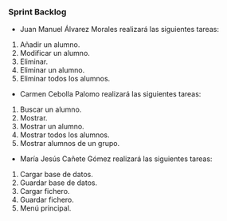 ### Sprint Backlog

* Juan Manuel Álvarez Morales realizará las siguientes tareas:

1. Añadir un alumno.
2. Modificar un alumno.
3. Eliminar.
4. Eliminar un alumno.
5. Eliminar todos los alumnos.

* Carmen Cebolla Palomo realizará las siguientes tareas:

1. Buscar un alumno.
2. Mostrar.
3. Mostrar un alumno.
4. Mostrar todos los alumnos.
5. Mostrar alumnos de un grupo.

* María Jesús Cañete Gómez realizará las siguientes tareas:

1. Cargar base de datos.
2. Guardar base de datos.
3. Cargar fichero.
4. Guardar fichero.
5. Menú principal.
